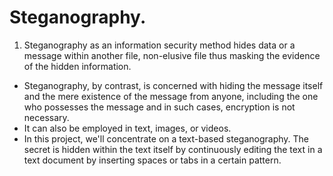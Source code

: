 # Steganography.
1) Steganography as an information security method hides data or a message within another file, non-elusive file thus masking the evidence of the hidden information. 
- Steganography, by contrast, is concerned with hiding the message itself and the mere existence of the message from anyone, including the one who possesses the message and in such cases, encryption is not necessary. 
- It can also be employed in text, images, or videos.
- In this project, we'll concentrate on a text-based steganography. The secret is hidden within the text itself by continuously editing the text in a text document by inserting spaces or tabs in a certain pattern.
